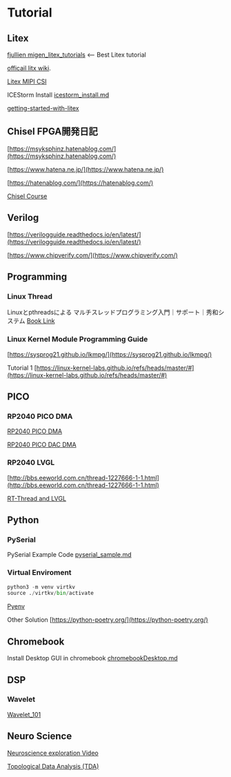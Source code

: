 
# Tutorial

## Litex

[fjullien migen_litex_tutorials](https://github.com/fjullien/migen_litex_tutorials) <-- Best Litex tutorial

[officail litx wiki](https://github.com/enjoy-digital/litex/wiki).

[Litex MIPI CSI](https://github.com/gatecat/litex-nexus-mipi)

ICEStorm Install [icestorm_install.md](subtitles/icestorm_install.md)

[getting-started-with-litex](https://sourcesup.renater.fr/www/mic-sec-2022/labs/getting-started-with-litex.html)

## Chisel FPGA開発日記

[https://msyksphinz.hatenablog.com/](https://msyksphinz.hatenablog.com/)

[https://www.hatena.ne.jp/](https://www.hatena.ne.jp/)

[https://hatenablog.com/](https://hatenablog.com/)

[Chisel Course](https://classes.soe.ucsc.edu/cse293/Winter22/)

## Verilog

[https://verilogguide.readthedocs.io/en/latest/](https://verilogguide.readthedocs.io/en/latest/)

[https://www.chipverify.com/](https://www.chipverify.com/)

## Programming

### Linux Thread

Linuxとpthreadsによる マルチスレッドプログラミング入門｜サポート｜秀和システム
[Book Link](https://www.shuwasystem.co.jp/support/7980html/5372.html)

### Linux Kernel Module Programming Guide

[https://sysprog21.github.io/lkmpg/](https://sysprog21.github.io/lkmpg/)

Tutorial 1
[https://linux-kernel-labs.github.io/refs/heads/master/#](https://linux-kernel-labs.github.io/refs/heads/master/#)

## PICO

### RP2040 PICO DMA

[RP2040 PICO DMA](https://mcuoneclipse.com/2023/04/02/rp2040-with-pio-and-dma-to-address-ws2812b-leds/)

[RP2040 PICO DAC DMA](https://vanhunteradams.com/Pico/DAC/DMA_DAC.html)

### RP2040 LVGL

[http://bbs.eeworld.com.cn/thread-1227666-1-1.html](http://bbs.eeworld.com.cn/thread-1227666-1-1.html)

[RT-Thread and LVGL](https://rt-thread.medium.com/get-raspberry-pi-pico-running-on-rt-thread-rtos-with-an-opensource-light-versatile-graphics-library-c1f708882bff)

## Python

### PySerial

PySerial Example Code [pyserial_sample.md](subtitles/pyserial_sample.md)

### Virtual Enviroment

``` py
python3 -m venv virtkv
source ./virtkv/bin/activate
```

[Pyenv](https://sdwh.dev/posts/2021/08/Python-Pyenv/)

Other Solution
[https://python-poetry.org/](https://python-poetry.org/)

## Chromebook

Install Desktop GUI in chromebook [chromebookDesktop.md](subtitles/chromebookDesktop.md)

## DSP

### Wavelet

[Wavelet_101](./subtitles/wavelet_101.md)

## Neuro Science

[Neuroscience exploration Video](https://www.youtube.com/playlist?list=PLgtmMKe4spCMzkiVa4-eSHVk-N4SC8r9K)

[Topological Data Analysis (TDA)](https://www.youtube.com/playlist?list=PLz-ep5RbHosVi8Qoyqvz1MEiYrz35Zb7F)
